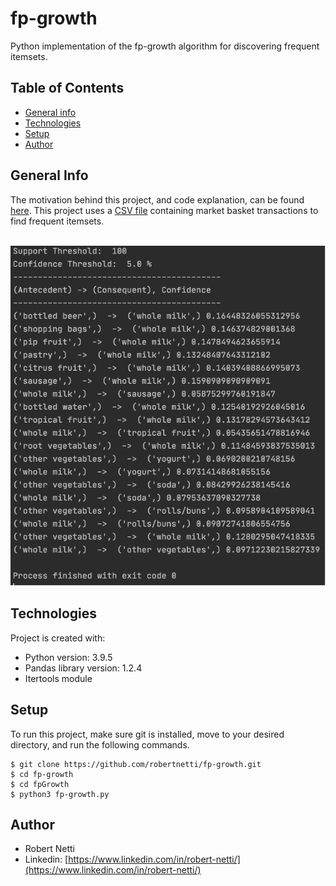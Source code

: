 # fp-growth
Python implementation of the fp-growth algorithm for discovering frequent itemsets.

## Table of Contents
* [General info](#general-info)
* [Technologies](#technologies)
* [Setup](#setup)
* [Author](#author)

## General Info
The motivation behind this project, and code explanation, can be found [here](https://www-users.cs.umn.edu/~kumar001/dmbook/ch5_association_analysis.pdf). This project uses a [CSV file](https://raw.githubusercontent.com/robertnetti/fp-growth/main/fpGrowth/transactions.csv) containing market basket transactions to find frequent itemsets.<br /><br />

![Sample Output](./fpGrowth/sample-output.png)

## Technologies
Project is created with:
* Python version: 3.9.5
* Pandas library version: 1.2.4
* Itertools module

## Setup
To run this project, make sure git is installed, move to your desired directory, and run the following commands.

```
$ git clone https://github.com/robertnetti/fp-growth.git
$ cd fp-growth
$ cd fpGrowth
$ python3 fp-growth.py
```

## Author
* Robert Netti
* Linkedin: [https://www.linkedin.com/in/robert-netti/](https://www.linkedin.com/in/robert-netti/)

